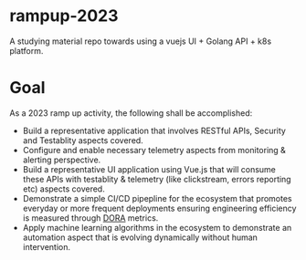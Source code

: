 # rampup-2023
A studying material repo towards using a vuejs UI + Golang API + k8s platform.

# Goal 

As a 2023 ramp up activity, the following shall be accomplished:
* Build a representative application that involves RESTful APIs, Security and Testablity
  aspects covered.
* Configure and enable necessary telemetry aspects from monitoring & alerting perspective.
* Build a representative UI application using Vue.js that will consume these APIs with
  testablity & telemetry (like clickstream, errors reporting etc) aspects covered.
* Demonstrate a simple CI/CD pipepline for the ecosystem that promotes everyday or more
  frequent deployments ensuring engineering efficiency is measured through [DORA](https://cloud.google.com/blog/products/devops-sre/using-the-four-keys-to-measure-your-devops-performance) metrics.
* Apply machine learning algorithms in the ecosystem to demonstrate an automation aspect
  that is evolving dynamically without human intervention.
